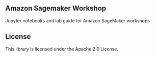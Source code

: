 ## Amazon Sagemaker Workshop

Jupyter notebooks and lab guide for Amazon SageMaker workshops

## License

This library is licensed under the Apache 2.0 License. 
